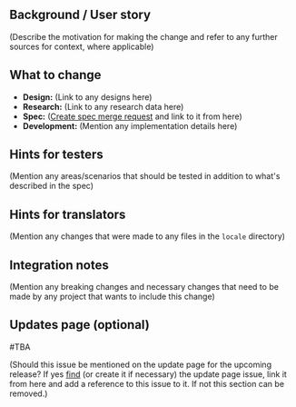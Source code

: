 ## Background / User story

(Describe the motivation for making the change and refer to any further sources for context, where applicable)

## What to change

- **Design:** (Link to any designs here)
- **Research:** (Link to any research data here)
- **Spec:** ([Create spec merge request](https://gitlab.com/eyeo/specs/spec/merge_requests/new) and link to it from here)
- **Development:** (Mention any implementation details here)

## Hints for testers
(Mention any areas/scenarios that should be tested in addition to what's described in the spec)

## Hints for translators
(Mention any changes that were made to any files in the `locale` directory)

## Integration notes
(Mention any breaking changes and necessary changes that need to be made by any project that wants to include this change)

## Updates page (optional)

#TBA

(Should this issue be mentioned on the update page for the upcoming release? If yes [find](https://gitlab.com/eyeo/adblockplus/abpui/adblockplusui/issues?scope=all&utf8=%E2%9C%93&state=opened&search=%22update+page+for%22) (or create it if necessary) the update page issue, link it from here and add a reference to this issue to it. If not this section can be removed.)

